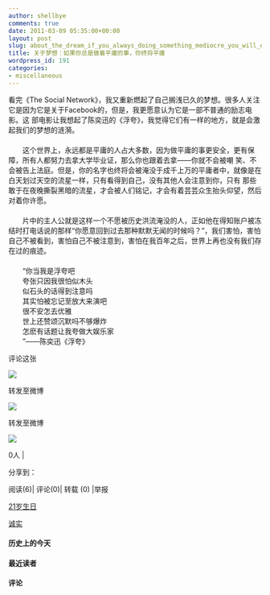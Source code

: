 ```yaml
---
author: shellbye
comments: true
date: 2011-03-09 05:35:00+00:00
layout: post
slug: about_the_dream_if_you_always_doing_something_mediocre_you_will_eventually_mediocre
title: 关于梦想：如果你总是做着平庸的事，你终将平庸
wordpress_id: 191
categories:
- miscellaneous
---
```


看完《The Social Network》，我又重新燃起了自己搁浅已久的梦想。很多人关注它是因为它是关于Facebook的，但是，我更愿意认为它是一部不普通的励志电影。这 部电影让我想起了陈奕迅的《浮夸》，我觉得它们有一样的地方，就是会激起我们的梦想的涟漪。  
　　  
　　这个世界上，永远都是平庸的人占大多数，因为做平庸的事更安全，更有保障，所有人都努力去拿大学毕业证，那么你也跟着去拿——你就不会被嘲 笑、不会被告上法庭。但是，你的名字也终将会被淹没于成千上万的平庸者中，就像是在白天划过天空的流星一样，只有看得到自己，没有其他人会注意到你，只有 那些敢于在夜晚撕裂黑暗的流星，才会被人们铭记，才会有着芸芸众生抬头仰望，然后对着你许愿。  
　　  
　　片中的主人公就是这样一个不愿被历史洪流淹没的人，正如他在得知账户被冻结时打电话说的那样“你愿意回到过去那种默默无闻的时候吗？”，我们害怕，害怕自己不被看到，害怕自己不被注意到，害怕在我百年之后，世界上再也没有我们存在过的痕迹。  
 　　  
　　“你当我是浮夸吧  
　　夸张只因我很怕似木头  
　　似石头的话得到注意吗  
　　其实怕被忘记至放大来演吧  
　　很不安怎去优雅  
　　世上还赞颂沉默吗不够爆炸  
　　怎麽有话题让我夸做大娱乐家  
　　”——陈奕迅《浮夸》 



































评论这张









![](http://b.bst.126.net/newpage/images/microblog.png?1)

转发至微博
















![](http://b.bst.126.net/newpage/images/microblog.png?1)

转发至微博













![](http://b.bst.126.net/style/common/tuijian.png)

0人 | 
	        
分享到： 






阅读(6)|
评论(0)|
转载 (0)
|举报



























[21岁生日](http://bai444854713.blog.163.com/blog/static/16331218220111203510436/)





[诚实](http://bai444854713.blog.163.com/blog/static/1633121822011677539140/)










#### 历史上的今天













#### 最近读者
















#### 评论



















